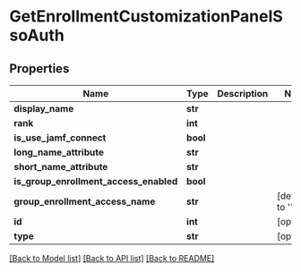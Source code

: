 # GetEnrollmentCustomizationPanelSsoAuth

## Properties
Name | Type | Description | Notes
------------ | ------------- | ------------- | -------------
**display_name** | **str** |  | 
**rank** | **int** |  | 
**is_use_jamf_connect** | **bool** |  | 
**long_name_attribute** | **str** |  | 
**short_name_attribute** | **str** |  | 
**is_group_enrollment_access_enabled** | **bool** |  | 
**group_enrollment_access_name** | **str** |  | [default to '']
**id** | **int** |  | [optional] 
**type** | **str** |  | [optional] 

[[Back to Model list]](../README.md#documentation-for-models) [[Back to API list]](../README.md#documentation-for-api-endpoints) [[Back to README]](../README.md)


